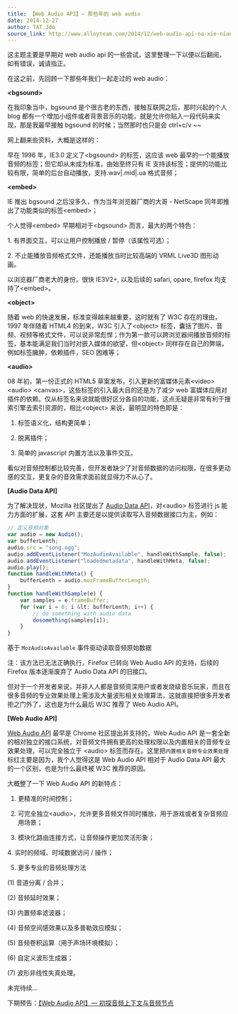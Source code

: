 ```yaml
---
title: 【Web Audio API】— 那些年的 web audio
date: 2014-12-27
author: TAT.Jdo
source_link: http://www.alloyteam.com/2014/12/web-audio-api-na-xie-nian-di-web-audio/
---
```


<!-- {% raw %} - for jekyll -->

这主题主要是早期对 web audio api 的一些尝试，这里整理一下以便以后翻阅，如有错误，诚请指正。

在这之前，先回顾一下那些年我们一起走过的 web audio：

**&lt;bgsound>**

在我印象当中，bgsound 是个很古老的东西，接触互联网之后，那时兴起的个人 blog 都有一个增加小组件或者背景音乐的功能，就是允许你贴入一段代码来实现，那是我最早接触 bgsound 的时候；当然那时也只是会 ctrl+c/v \~~

网上翻来些资料，大概是这样的：

早在 1996 年，IE3.0 定义了&lt;bgsound> 的标签，这应该 web 最早的一个能播放音频的标签；但它却从未成为标准，由始至终只有 IE 支持该标签；提供的功能比较有限，简单的后台自动播放，支持.wav|.mid|.ua 格式音频；

**&lt;embed>**

IE 推出 bgsound 之后没多久，作为当年浏览器厂商的大哥 - NetScape 同年即推出了功能类似的标签&lt;embed>；

个人觉得&lt;embed> 早期相对于&lt;bgsound> 而言，最大的两个特色：

1. 有界面交互，可以让用户控制播放 / 暂停（该属性可选）；

2. 不止能播放音频格式文件，还能播放当时比较高端的 VRML Live3D 图形动画。

以浏览器厂商老大的身份，很快 IE3V2+, 以及后续的 safari, opare, firefox 均支持了&lt;embed>。

**&lt;object>**

随着 web 的快速发展，标准变得越来越重要，这时就有了 W3C 存在的理由，1997 年伴随着 HTML4 的到来，W3C 引入了&lt;object> 标签，囊括了图片、音频、视频等格式文件，可以说非常彪悍；作为第一款可以跨浏览器间播放音频的标签，基本能满足我们当时对嵌入媒体的欲望，但&lt;object> 同样存在自己的弊端，例如标签臃肿，依赖插件，SEO 困难等；

**&lt;audio>**

08 年初，第一份正式的 HTML5 草案发布，引入更新的富媒体元素&lt;video> &lt;audio> &lt;canvas>，这些标签的引入最大目的还是为了减少 web 富媒体应用对插件的依赖。仅从标签名来说就能很好区分各自的功能，这点无疑是非常有利于搜索引擎去索引资源的，相比&lt;object> 来说，最明显的特色即是：

1. 标签语义化，结构更简单；

2. 脱离插件；

3. 简单的 javascript 内置方法以及事件交互。

看似对音频控制都比较完善，但开发者缺少了对音频数据的访问权限，在很多更动感的交互，更复杂的音效需求面前就显得力不从心了。

**\[Audio Data API]**

为了解决现状，Mozilla 社区提出了 [Audio Data API](https://wiki.mozilla.org/Audio_Data_API)，对&lt;audio> 标签进行 js 能力方面的扩展，这套 API 主要还是以提供读取写入音频数据接口为主，例如：

```javascript
// 定义音频对象
var audio = new Audio();
var bufferLenth;
audio.src = "song.ogg";
audio.addEventListener("MozAudioAvailable", handleWithSample, false);
audio.addEventListener("loadedmetadata", handleWithMeta, false);
audio.play();
function handleWithMeta() {
    bufferLenth = audio.mozFrameBufferLength;
}
function handleWithSample(e) {
    var samples = e.frameBuffer;
    for (var i = 0; i &lt; bufferLenth; i++) {
        // do something with audio data
        dosomething(samples[i]);
    }
}
```

基于 `MozAudioAvailable` 事件驱动读取音频原始数据

注：该方法已无法正确执行，Firefox 已转向 Web Audio API 的支持，后续的 Firefox 版本逐渐废弃了 Audio Data API 的旧接口。

但对于一个开发者来说，并非人人都是音频资深用户或者发烧级音乐玩家，而且在很多音频的专业效果处理上需涉及大量波形相关处理算法，这就直接把很多开发者拒之门外了，这也是为什么最后 W3C 推荐了 Web Audio API。

**\[Web Audio API]**

[Web Audio API](http://webaudio.github.io/web-audio-api/) 最早是 Chrome 社区提出并支持的，Web Audio API 是一套全新的相对独立的接口系统，对音频文件拥有更高的处理权限以及内置相关的音频专业效果处理，可以完全独立于 &lt;audio> 标签而存在。这里把`内置相关音频专业效果处理`标红主要是因为，我个人觉得这是 Web Audio API 相对于 Audio Data API 最大的一个区别，也是为什么最终被 W3C 推荐的原因。

大概整了一下 Web Audio API 的新特点：

1. 更精准的时间控制；

2. 可完全独立&lt;audio>，允许更多音频文件同时播放，用于游戏或者复杂音频应用场景；

3. 模块化路由连接方式，让音频操作更加灵活形象；

4. 实时的频域、时域数据访问 / 操作；

5. 更多专业的音频处理方法

(1) 音道分离 / 合并；

(2) 音频延时效果；

(3) 内置频率滤波器；

(4) 音频空间感效果以及多普勒效应模拟；

(5) 音频卷积运算（用于声场环境模拟）；

(6) 自定义波形生成器；

(7) 波形非线性失真处理。

未完待续...

下期预告：[【Web Audio API】— 初探音频上下文与音频节点](http://www.alloyteam.com/2015/01/web-audio-api-yin-pin-shang-xia-wen-yu-yin-pin-jie-dian-di-shi-yong-fang-shi/)


<!-- {% endraw %} - for jekyll -->